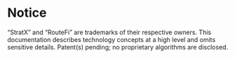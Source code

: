 # Notice

“StratX” and “RouteFi” are trademarks of their respective owners. This documentation describes technology concepts at a high level and omits sensitive details. Patent(s) pending; no proprietary algorithms are disclosed.

